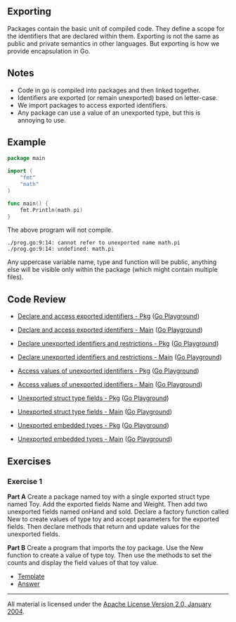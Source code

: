 ## Exporting

Packages contain the basic unit of compiled code. They define a scope for the
identifiers that are declared within them. Exporting is not the same as public
and private semantics in other languages. But exporting is how we provide
encapsulation in Go.

## Notes

* Code in go is compiled into packages and then linked together.
* Identifiers are exported (or remain unexported) based on letter-case.
* We import packages to access exported identifiers.
* Any package can use a value of an unexported type, but this is annoying to use.

## Example

```go
package main

import (
    "fmt"
    "math"
)

func main() {
    fmt.Println(math.pi)
}
```

The above program will not compile.

```
./prog.go:9:14: cannot refer to unexported name math.pi
./prog.go:9:14: undefined: math.pi
```

Any uppercase variable name, type and function will be public, anything else
will be visible only within the package (which might contain multiple files).

## Code Review

* [Declare and access exported identifiers - Pkg](example1/counters/counters.go) ([Go Playground](https://play.golang.org/p/8Xzq-m9ez-I))
* [Declare and access exported identifiers - Main](example1/example1.go) ([Go Playground](https://play.golang.org/p/KrpX0CyIyYO))

* [Declare unexported identifiers and restrictions - Pkg](example2/counters/counters.go) ([Go Playground](https://play.golang.org/p/9u1IQexx5gk))
* [Declare unexported identifiers and restrictions - Main](example2/example2.go) ([Go Playground](https://play.golang.org/p/A5FpmRpuOWJ))

* [Access values of unexported identifiers - Pkg](example3/counters/counters.go) ([Go Playground](https://play.golang.org/p/NroO30yoNvh))
* [Access values of unexported identifiers - Main](example3/example3.go) ([Go Playground](https://play.golang.org/p/e5fg0uOEkkn))

* [Unexported struct type fields - Pkg](example4/users/users.go) ([Go Playground](https://play.golang.org/p/KQ6x5z7E1pN))
* [Unexported struct type fields - Main](example4/example4.go) ([Go Playground](https://play.golang.org/p/6MznWaiGwr-))

* [Unexported embedded types - Pkg](example5/users/users.go) ([Go Playground](https://play.golang.org/p/br-2rVc1VF1))
* [Unexported embedded types - Main](example5/example5.go) ([Go Playground](https://play.golang.org/p/p9pQo5gCB42))

## Exercises

### Exercise 1

**Part A** Create a package named toy with a single exported struct type named Toy. Add the exported fields Name and Weight. Then add two unexported fields named onHand and sold. Declare a factory function called New to create values of type toy and accept parameters for the exported fields. Then declare methods that return and update values for the unexported fields.

**Part B** Create a program that imports the toy package. Use the New function to create a value of type toy. Then use the methods to set the counts and display the field values of that toy value.

* [Template](exercises/template1)
* [Answer](exercises/exercise1)
___
All material is licensed under the [Apache License Version 2.0, January 2004](http://www.apache.org/licenses/LICENSE-2.0).
